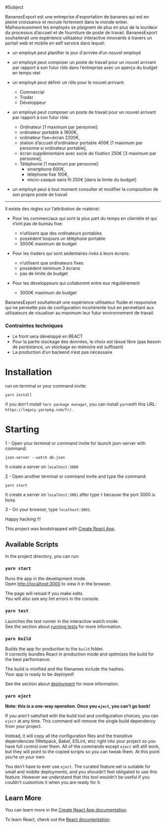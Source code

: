 #Subject

BananesExport est une entreprise d'exportation de bananes qui est en pleine croissance et recrute fortement dans le monde entier.
Malheureusement les employés se plaignent de plus en plus de la lourdeur du processus d’accueil et de fourniture de poste de travail.
BananesExport souhaiterait une expérience utilisateur interactive innovante à travers un portail web et mobile en self service dans lequel: 
- un employé peut planifier le jour d'arrivée d’un nouvel employé 
- un employé peut composer un poste de travail pour un nouvel arrivant par rapport à son futur rôle dans l’entreprise avec un aperçu du budget en temps réel 
- un employé peut définir un rôle pour le nouvel arrivant:     
  - Commercial     
  - Trader     
  - Développeur 
- un employé peut composer un poste de travail pour un nouvel arrivant par rapport à son futur rôle:      
  - Ordinateur [1 maximum par personne]:         
  - ordinateur portable à 1800€,         
  - ordinateur fixe+écran  2200€,     
  - station d’accueil d’ordinateur portable 400€ [1 maximum par personne si ordinateur portable],     
  - écran supplémentaire avec socle de fixation 250€ [3 maximum par personne],     
  - Téléphonie [1 maximum par personne]:         
    - smartphone 600€,         
    - téléphone fixe 100€,     
    - micro-casque sans fil 250€ [dans la limite du budget] 
  
- un employé peut à tout moment consulter et modifier la composition de son propre poste de travail 

* * *
 Il existe des règles sur l’attribution de matériel: 
 - Pour les commerciaux qui sont la plus part du temps en clientèle et qui n’ont pas de bureau fixe:
      - n’utilisent que des ordinateurs portables
      - possèdent toujours un téléphone portable
      - 3000€ maximum de budget 
      
 - Pour les traders qui sont sédentaires rivés à leurs écrans:
      - n’utilisent que ordinateurs fixes     
      - possèdent minimum 3 écrans     
      - pas de limite de budget
       
 - Pour les développeurs qui collaborent entre eux régulièrement
      - 3000€ maximum de budget 

BananesExport souhaiterait une expérience utilisateur fluide et responsive qui ne permette pas de configuration 
incohérente tout en permettant aux utilisateurs de visualiser au maximum leur futur environnement de travail. 


### Contraintes techniques 
- Le front sera développé en REACT 
- Pour la partie stockage des données, le choix est laissé libre (pas besoin de persistance, un stockage en mémoire est suffisant) 
- La production d’un backend n’est pas nécessaire

# Installation
run on terminal or your command invite:
```
yarn install
```

if you don't install `Yarn package manager`, you can install `yarn`with this URL: `https://legacy.yarnpkg.com/fr/`.

# Starting
1 - Open your terminal or command invite for launch json-server with command:
```
json-server --watch db.json
```

It create a server on `localhost:3000` 

2 - Open another terminal or command invite and type the command:
```
yarn start
```

It create a server on `localhost:3001` after type `Y` because the port 3000 is busy.

3 - On your browser, type `localhost:3001`.

Happy hacking !!!


This project was bootstrapped with [Create React App](https://github.com/facebook/create-react-app).

## Available Scripts

In the project directory, you can run:

### `yarn start`

Runs the app in the development mode.<br />
Open [http://localhost:3000](http://localhost:3000) to view it in the browser.

The page will reload if you make edits.<br />
You will also see any lint errors in the console.

### `yarn test`

Launches the test runner in the interactive watch mode.<br />
See the section about [running tests](https://facebook.github.io/create-react-app/docs/running-tests) for more information.

### `yarn build`

Builds the app for production to the `build` folder.<br />
It correctly bundles React in production mode and optimizes the build for the best performance.

The build is minified and the filenames include the hashes.<br />
Your app is ready to be deployed!

See the section about [deployment](https://facebook.github.io/create-react-app/docs/deployment) for more information.

### `yarn eject`

**Note: this is a one-way operation. Once you `eject`, you can’t go back!**

If you aren’t satisfied with the build tool and configuration choices, you can `eject` at any time. This command will remove the single build dependency from your project.

Instead, it will copy all the configuration files and the transitive dependencies (Webpack, Babel, ESLint, etc) right into your project so you have full control over them. All of the commands except `eject` will still work, but they will point to the copied scripts so you can tweak them. At this point you’re on your own.

You don’t have to ever use `eject`. The curated feature set is suitable for small and middle deployments, and you shouldn’t feel obligated to use this feature. However we understand that this tool wouldn’t be useful if you couldn’t customize it when you are ready for it.

## Learn More

You can learn more in the [Create React App documentation](https://facebook.github.io/create-react-app/docs/getting-started).

To learn React, check out the [React documentation](https://reactjs.org/).
